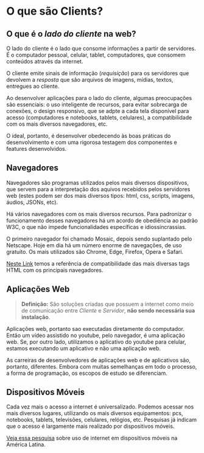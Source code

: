 # O que são Clients?

## O que é o *lado do cliente* na web?

O lado do cliente é o lado que consome informações a partir de servidores. É o computador pessoal, celular, tablet, computadores, que consomem conteúdos através da internet.

O cliente emite sinais de informação (*requisição*) para os servidores que devolvem a *resposta* que são arquivos de imagens, mídias, textos, entregues ao cliente.

Ao desenvolver aplicações para o lado do cliente, algumas preocupações são essenciais: o uso inteligente de recursos, para evitar sobrecarga de conexões, o design responsivo, que se adpte a cada tela disponível para acesso (computadores e notebooks, tablets, celulares), a compatibilidade com os mais diversos navegadores, etc.

O ideal, portanto, é desenvolver obedecendo às boas práticas do desenvolvimento e com uma rigorosa testagem dos componentes e features desenvolvidos.

## Navegadores

Navegadores são programas utilizados pelos mais diversos dispositivos, que servem para a interpretação dos aquivos recebidos pelos servidores web (estes podem ser dos mais diversos tipos: html, css, scripts, imagens, áudios, JSONs, etc).

Há vários navegadores com os mais diversos recursos. Para padronizar o funcionamento desses navegadores há um acordo de obediência ao padrão W3C, o que não impede funcionalidades específicas e idiossincrassias.

O primeiro navegador foi chamado Mosaic, depois sendo suplantado pelo Netscape. Hoje em dia há um número enorme de navegações, de uso gratuito. Os mais utilizados são Chrome, Edge, Firefox, Opera e Safari.

[Neste Link](https://www.w3schools.com/tags/ref_html_browsersupport.asp) temos a referência de compatibilidade das mais diversas tags HTML com os principais navegadores.

## Aplicações Web

> **Definição:** São soluções criadas que possuem a internet como meio de comunicação entre *Cliente* e *Servidor*, **não sendo necessária sua instalação**.

Aplicações web, portanto sao executadas diretamente do computador. Então um vídeo assistido no youtube, pelo navegador, é uma aplicação web. Se, por outro lado, utilizamos o aplicativo do youtube para celular, estamos executando um aplicativo e não uma aplicação web.

As carreiras de desenvolvedores de aplicações web e de aplicativos são, portanto, diferentes. Embora com muitas semelhanças em todo o processo, a forma de programação, os escopos de estudo se diferenciam.

## Dispositivos Móveis

Cada vez mais o acesso a internet é universalizado. Podemos acessar nos mais diversos lugares, utilizando os mais diversos equipamentos: pcs, notebooks, tablets, televisões, celulares, relógios, etc. Pesquisas já indicam que o acesso é largamente mais realizado por dispositivos móveis.

[Veja essa pesquisa](https://www.imscorporate.com/pt/comscore-em-parceria-com-ims-divulga-pesquisa-comportamento-do-usuario-em-relacao-aos-principais-aplicativos-moveis-na-america-latina/) sobre uso de internet em dispositivos móveis na América Latina.
